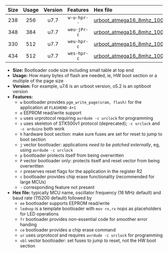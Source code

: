 |Size|Usage|Version|Features|Hex file|
|:-:|:-:|:-:|:-:|:--|
|238|256|u7.7|`w-u-hpr--`|[urboot_atmega16_8mhz_1000000bps_lednop_fr_ur.hex](https://raw.githubusercontent.com/stefanrueger/urboot.hex/main/mcus/atmega16/fcpu_8mhz/1000000_bps/urboot_atmega16_8mhz_1000000bps_lednop_fr_ur.hex)|
|348|384|u7.7|`weu-jPr-c`|[urboot_atmega16_8mhz_1000000bps_ee_lednop_fr_ce_ur_vbl.hex](https://raw.githubusercontent.com/stefanrueger/urboot.hex/main/mcus/atmega16/fcpu_8mhz/1000000_bps/urboot_atmega16_8mhz_1000000bps_ee_lednop_fr_ce_ur_vbl.hex)|
|330|512|u7.7|`weu-hpr-c`|[urboot_atmega16_8mhz_1000000bps_ee_lednop_fr_ce_ur.hex](https://raw.githubusercontent.com/stefanrueger/urboot.hex/main/mcus/atmega16/fcpu_8mhz/1000000_bps/urboot_atmega16_8mhz_1000000bps_ee_lednop_fr_ce_ur.hex)|
|434|512|u7.7|`wes-hpr-c`|[urboot_atmega16_8mhz_1000000bps_ee_lednop_fr_ce.hex](https://raw.githubusercontent.com/stefanrueger/urboot.hex/main/mcus/atmega16/fcpu_8mhz/1000000_bps/urboot_atmega16_8mhz_1000000bps_ee_lednop_fr_ce.hex)|

- **Size:** Bootloader code size including small table at top end
- **Usage:** How many bytes of flash are needed, ie, HW boot section or a multiple of the page size
- **Version:** For example, u7.6 is an urboot version, o5.2 is an optiboot version
- **Features:**
  + `w` bootloader provides `pgm_write_page(sram, flash)` for the application at `FLASHEND-4+1`
  + `e` EEPROM read/write support
  + `u` uses urprotocol requiring `avrdude -c urclock` for programming
  + `s` uses skeleton of STK500v1 protocol (deprecated); `-c urclock` and `-c arduino` both work
  + `h` hardware boot section: make sure fuses are set for reset to jump to boot section
  + `j` vector bootloader: applications *need to be patched externally*, eg, using `avrdude -c urclock`
  + `p` bootloader protects itself from being overwritten
  + `P` vector bootloader only: protects itself and reset vector from being overwritten
  + `r` preserves reset flags for the application in the register R2
  + `c` bootloader provides chip erase functionality (recommended for large MCUs)
  + `-` corresponding feature not present
- **Hex file:** typically MCU name, oscillator frequency (16 MHz default) and baud rate (115200 default) followed by
  + `ee` bootloader supports EEPROM read/write
  + `lednop` is a template bootloader with `mov rx,rx` nops as placeholders for LED operations
  + `fr` bootloader provides non-essential code for smoother error handing
  + `ce` bootloader provides a chip erase command
  + `ur` uses urprotocol and requires `avrdude -c urclock` for programming
  + `vbl` vector bootloader: set fuses to jump to reset, not the HW boot section

